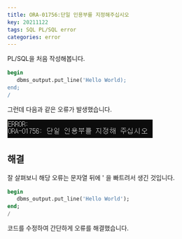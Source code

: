 ```yaml
---
title: ORA-01756:단일 인용부를 지정해주십시오  
key: 20211122
tags: SQL PL/SQL error
categories: error
---
```


PL/SQL을 처음 작성해봅니다.  

~~~sql
begin
   dbms_output.put_line('Hello World);
end;
/
~~~

그런데 다음과 같은 오류가 발생했습니다.  

![error](/assets/images/post/2021-11-22-er.png)

## 해결  

잘 살펴보니 해당 오류는 문자열 뒤에 ' 을 빠트려서 생긴 것입니다.  

~~~sql
begin
   dbms_output.put_line('Hello World');
end;
/
~~~

코드를 수정하여 간단하게 오류를 해결했습니다.  